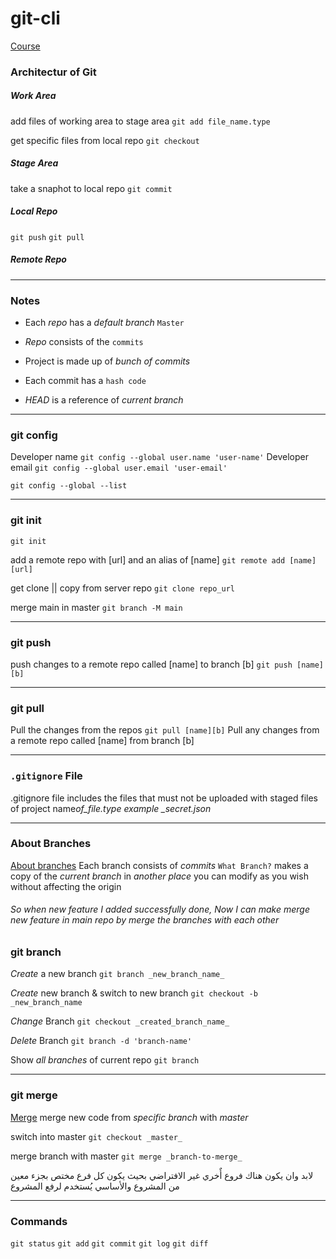 # git-cli

[Course](https://www.youtube.com/watch?v=Q5Eb3jBvFEE&list=PL_aOZuct6oAogr4UMkWddU7leOXw0QKJS)

### Architectur of Git


##### Work Area

add files of working area to stage area
`git add file_name.type`

get specific files from local repo
`git checkout`

##### Stage Area

take a snaphot to local repo
`git commit`

##### Local Repo


`git push`
`git pull`

##### Remote Repo

---

### Notes



- Each _repo_ has a _default branch_ `Master`

- _Repo_ consists of the `commits`
- Project is made up of _bunch of commits_

- Each commit has a `hash code`
- _HEAD_ is a reference of _current branch_

---


### git config


Developer name
`git config --global user.name 'user-name'`
Developer email
`git config --global user.email 'user-email'`

`git config --global --list`

- - -
### git init

`git init`

add a remote repo with [url] and an alias of [name]
`git remote add [name][url]`

get clone || copy from server repo
`git clone repo_url`

merge main in master
`git branch -M main`

- - -
### git push

push changes to a remote repo called [name] to branch [b]
`git push [name][b]`

- - -
### git pull


Pull the changes from the repos
`git pull [name][b]`
Pull any changes from a remote repo called [name] from branch [b]

- - -
### `.gitignore` File


.gitignore file includes the files that must not be uploaded with staged files of project
name*of_file.type example \_secret.json*

---

### About Branches


[About branches](https://www.youtube.com/watch?v=WtCXZoQqVzI&list=PL_aOZuct6oAogr4UMkWddU7leOXw0QKJS&index=4)
Each branch consists of _commits_
`What Branch?` makes a copy of the _current branch_ in _another place_ you can modify as you wish without affecting the origin

###### _So when new feature I added successfully done, Now I can make merge new feature in main repo by merge the branches with each other_

### git branch


_Create_ a new branch
`git branch _new_branch_name_`

_Create_ new branch & switch to new branch
`git checkout -b _new_branch_name`

_Change_ Branch
`git checkout _created_branch_name_`

_Delete_ Branch
`git branch -d 'branch-name'`

Show _all branches_ of current repo
`git branch`

---

### git merge


[Merge](https://www.youtube.com/watch?v=74ZuPrgzRpE)
merge new code from _specific branch_ with _master_

switch into master
`git checkout _master_`

merge branch with master
`git merge _branch-to-merge_`

لابد وان يكون هناك فروع أٌخري غير الافتراضي بحيث يكون كل فرع مختص بجزء معين من المشروع
والأساسي يُستخدم لرفع المشروع


---

<!--

#### Notes:
git commit -am 'Message of Commit'

--- -->


### Commands


`git status` `git add` `git commit` `git log` `git diff`




